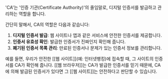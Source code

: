 'CA'는 '인증 기관(Certificate Authority)'의 줄임말로, 디지털 인증서를 발급하고 관리하는 역할을 합니다.

간단히 말해서, CA의 역할은 다음과 같습니다:

1. **디지털 인증서 발급**: 웹 사이트나 앱과 같은 서비스에 안전한 인증서를 제공합니다.
2. **인증서 유효성 확인**: 발급한 인증서가 진짜인지 확인해 줍니다.
3. **폐기된 인증서 목록 관리**: 만료된 인증서나 문제가 있는 인증서 정보를 관리합니다.

예를 들면, 우리가 안전한 [[웹 사이트]](예: 인터넷뱅킹)에 접속할 때, 그 사이트의 인증서를 CA가 확인해 줍니다. [[웹 브라우저]]는 CA가 발급한 인증서를 믿기 때문에, CA에 의해 발급된 인증서가 있다면 그 [[웹 사이트]]는 안전하다고 판단할 수 있습니다.